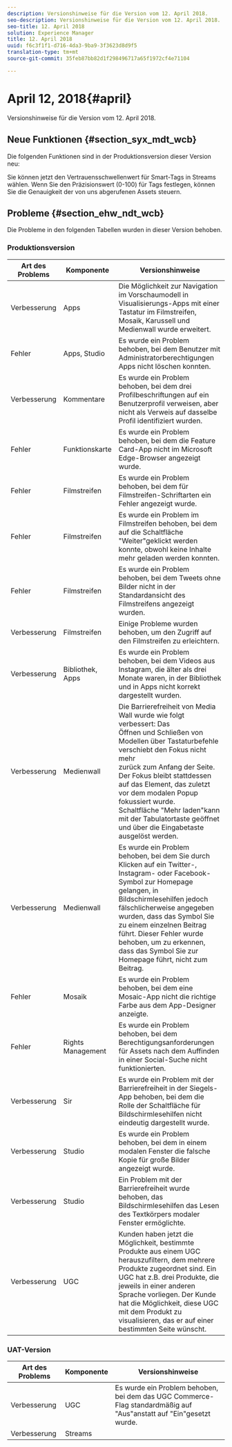 ```yaml
---
description: Versionshinweise für die Version vom 12. April 2018.
seo-description: Versionshinweise für die Version vom 12. April 2018.
seo-title: 12. April 2018
solution: Experience Manager
title: 12. April 2018
uuid: f6c3f1f1-d716-4da3-9ba9-3f3623d8d9f5
translation-type: tm+mt
source-git-commit: 35feb87bb82d1f298496717a65f1972cf4e71104

---
```



# April 12, 2018{#april}

Versionshinweise für die Version vom 12. April 2018.

## Neue Funktionen {#section_syx_mdt_wcb}

Die folgenden Funktionen sind in der Produktionsversion dieser Version neu:

Sie können jetzt den Vertrauensschwellenwert für Smart-Tags in Streams wählen. Wenn Sie den Präzisionswert (0-100) für Tags festlegen, können Sie die Genauigkeit der von uns abgerufenen Assets steuern.

## Probleme {#section_ehw_ndt_wcb}

Die Probleme in den folgenden Tabellen wurden in dieser Version behoben.

### Produktionsversion

| Art des Problems | Komponente | Versionshinweise |
|--- |--- |--- |
| Verbesserung | Apps | Die Möglichkeit zur Navigation im Vorschaumodell in Visualisierungs-Apps mit einer Tastatur im Filmstreifen, Mosaik, Karussell und Medienwall wurde erweitert. |
| Fehler | Apps, Studio | Es wurde ein Problem behoben, bei dem Benutzer mit Administratorberechtigungen Apps nicht löschen konnten. |
| Verbesserung | Kommentare | Es wurde ein Problem behoben, bei dem drei Profilbeschriftungen auf ein Benutzerprofil verweisen, aber nicht als Verweis auf dasselbe Profil identifiziert wurden. |
| Fehler | Funktionskarte | Es wurde ein Problem behoben, bei dem die Feature Card-App nicht im Microsoft Edge-Browser angezeigt wurde. |
| Fehler | Filmstreifen | Es wurde ein Problem behoben, bei dem für Filmstreifen-Schriftarten ein Fehler angezeigt wurde. |
| Fehler | Filmstreifen | Es wurde ein Problem im Filmstreifen behoben, bei dem auf die Schaltfläche "Weiter"geklickt werden konnte, obwohl keine Inhalte mehr geladen werden konnten. |
| Fehler | Filmstreifen | Es wurde ein Problem behoben, bei dem Tweets ohne Bilder nicht in der Standardansicht des Filmstreifens angezeigt wurden. |
| Verbesserung | Filmstreifen | Einige Probleme wurden behoben, um den Zugriff auf den Filmstreifen zu erleichtern. |
| Verbesserung | Bibliothek, Apps | Es wurde ein Problem behoben, bei dem Videos aus Instagram, die älter als drei Monate waren, in der Bibliothek und in Apps nicht korrekt dargestellt wurden. |
| Verbesserung | Medienwall | Die Barrierefreiheit von Media Wall wurde wie folgt verbessert: Das <br>Öffnen und Schließen von Modellen über Tastaturbefehle verschiebt den Fokus nicht mehr<br>zurück zum Anfang der Seite. Der Fokus bleibt stattdessen auf das Element, das zuletzt vor dem modalen Popup fokussiert wurde.  <br>Schaltfläche "Mehr laden"kann mit der Tabulatortaste geöffnet und über die Eingabetaste ausgelöst werden. |
| Verbesserung | Medienwall | Es wurde ein Problem behoben, bei dem Sie durch Klicken auf ein Twitter-, Instagram- oder Facebook-Symbol zur Homepage gelangen, in Bildschirmlesehilfen jedoch fälschlicherweise angegeben wurden, dass das Symbol Sie zu einem einzelnen Beitrag führt. Dieser Fehler wurde behoben, um zu erkennen, dass das Symbol Sie zur Homepage führt, nicht zum Beitrag. |
| Fehler | Mosaik | Es wurde ein Problem behoben, bei dem eine Mosaic-App nicht die richtige Farbe aus dem App-Designer anzeigte. |
| Fehler | Rights Management | Es wurde ein Problem behoben, bei dem Berechtigungsanforderungen für Assets nach dem Auffinden in einer Social-Suche nicht funktionierten. |
| Verbesserung | Sir | Es wurde ein Problem mit der Barrierefreiheit in der Siegels-App behoben, bei dem die Rolle der Schaltfläche für Bildschirmlesehilfen nicht eindeutig dargestellt wurde. |
| Verbesserung | Studio | Es wurde ein Problem behoben, bei dem in einem modalen Fenster die falsche Kopie für große Bilder angezeigt wurde. |
| Verbesserung | Studio | Ein Problem mit der Barrierefreiheit wurde behoben, das Bildschirmlesehilfen das Lesen des Textkörpers modaler Fenster ermöglichte. |
| Verbesserung | UGC | Kunden haben jetzt die Möglichkeit, bestimmte Produkte aus einem UGC herauszufiltern, dem mehrere Produkte zugeordnet sind. Ein UGC hat z.B. drei Produkte, die jeweils in einer anderen Sprache vorliegen. Der Kunde hat die Möglichkeit, diese UGC mit dem Produkt zu visualisieren, das er auf einer bestimmten Seite wünscht. |




### UAT-Version

| **Art des Problems** | **Komponente** | **Versionshinweise** |
|---|---|---|
| Verbesserung | UGC | Es wurde ein Problem behoben, bei dem das UGC Commerce-Flag standardmäßig auf "Aus"anstatt auf "Ein"gesetzt wurde. |
| Verbesserung | Streams |  |

